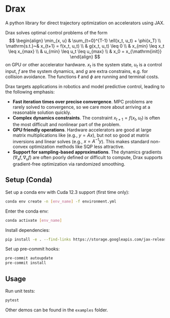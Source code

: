 # Drax

A python library for direct trajectory optimization on accelerators using JAX.

Drax solves optimal control problems of the form
$$
\begin{align}
\min_{x, u} & \sum_{t=0}^{T-1} \ell(x_t, u_t) + \phi(x_T) \\
\mathrm{s.t.}~& x_{t+1} = f(x_t, u_t) \\
              & g(x_t, u_t) \leq 0 \\
              & x_{min} \leq x_t \leq x_{max} \\
              & u_{min} \leq u_t \leq u_{max} \\
              & x_0 = x_{\mathrm{init}}
\end{align}
$$
on GPU or other accelerator hardware. $x_t$ is the system state, $u_t$ is a
control input, $f$ are the system dynamics, and $g$ are extra constrains, e.g.
for collision avoidance. The functions $\ell$ and $\phi$ are running and
terminal costs.

Drax targets applications in robotics and model predictive control, leading to 
the following emphasis:

- **Fast iteration times over precise convergence**. MPC problems are rarely solved
  to convergence, so we care more about arriving at a reasonable solution quickly.
- **Complex dynamics constraints**. The constraint $x_{t+1} = f(x_t, u_t)$
  is often the most difficult and nonlinear part of the problem.
- **GPU friendly operations**. Hardware accelerators are good at large matrix 
  multiplications like (e.g., $y = Ax$), but not so good at matrix inversions
  and linear solves (e.g., $x = A^{-1}y$). This makes standard non-convex 
  optimization methods like SQP less attractive.
- **Support for sampling-based approximations**. The dynamics gradients 
  ($\nabla_x f, \nabla_u f$) are often poorly defined or difficult to compute,
  Drax supports gradient-free optimization via randomized smoothing.

## Setup (Conda)

Set up a conda env with Cuda 12.3 support (first time only):

```bash
conda env create -n [env_name] -f environment.yml
```

Enter the conda env:

```bash
conda activate [env_name]
```

Install dependencies:

```bash
pip install -e . --find-links https://storage.googleapis.com/jax-releases/jax_cuda_releases.html
```

Set up pre-commit hooks:

```bash
pre-commit autoupdate
pre-commit install
```

## Usage

Run unit tests:

```bash
pytest
```

Other demos can be found in the `examples` folder.
